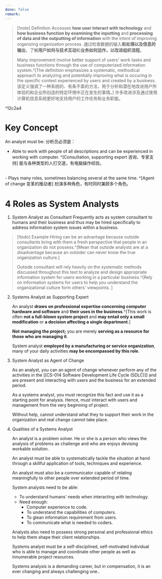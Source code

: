 ```yaml
---
done: false
remark:
---
```


>[!note] Definition
>Accesses **how user interact with technology** and **how business function by examining the inputting** and **processing of data and the outputting of information** with the intent of improving organizing organization process.
>通过检查数据的输入**和处理以及信息的输出**，了解**用户如何与技术互动**和**业务如何运作，以改进组织流程**。
>
>Many improvement involve better support of users' work tasks and business functions through the use of computerized information system.^[The definition emphasizes a systematic, methodical approach to analyzing and potentially improving what is occuring in the specific context experienced by users and created by a business. 该定义强调了一种系统的、有条不紊的方法，用于分析和潜在地改进用户所体验的和企业所创造的特定环境中正在发生的事情。]
>许多改进涉及通过使用计算机信息系统更好地支持用户的工作任务和业务职能。

^12c2a4

# Key Concept
An analyst must be:
分析员必须是：

- Able to work with people of all descriptions and can be experienced in working with computer. ^[Consultation, supporting expert 咨询、专家支持]
  能与各种类型的人打交道，有电脑操作经验。
<br>
- Plays many roles, sometimes balancing several at the same time. ^[Agent of change 变革的推动者]
  扮演多种角色，有时同时兼顾多个角色。

# 4 Roles as System Analysts
1. System Analyst as Consultant
   Frequently acts as system consultant to humans and their business and thus may be hired specifically to address information system issues within a business.
   
>[!todo] Example
>Hiring can be an advantage because outside consultants bring with them a fresh perspective that people in an organization do not possess.^[Mean that outside analysts are at a disadvantage because an outsider can never know the true organization culture.]
>
>Outside consultant will rely heavily on the systematic methods discussed throughout this text to analyze and design appropriate information system for users working in a particular business.^[Rely on information systems for users to help you understand the organizational culture form others' viewpoints. ]

2. Systems Analyst as Supporting Expert
   
   An analyst **draws on professional expertise concerning computer hardware and software** and **their uses in the business**.^[This work is often **not a full-blown system project** and **may entail only a small modification** or **a decision affecting a single department**.]
   
   **Not managing the project;** you are merely **serving as a resource for those who are managing it**.
   
   System analyst **employed by a manufacturing or service organization**, many of your daily activities **may be encompassed by this role**.

3. System Analyst as Agent of Change
   
   As an analyst, you can an agent of change whenever perform any of the activities in the [[CS-014 Software Development Life Cycle (SDLC)]] and are present and interacting with users and the business for an extended period.
   
   As a systems analyst, you must recognize this fact and use it as a starting point for analysis. Hence, must interact with users and management from the very beginning of project. 
   
   Without help, cannot understand what they to support their work in the organization and real change cannot take place.
   
4. Qualities of a Systems Analyst
   
   An analyst is a problem solver. He or she is a person who views the analysis of problems as challenge and who are enjoys devising workable solution.
   
   An analyst must be able to systematically tackle the situation at hand through a skillful application of tools, techniques and experience.
   
   An analyst must also be a communicator capable of relating meaningfully to other people over extended period of time.
   
   
   System analysts need to be able:
   - To understand humans' needs when interacting with technology.
   - Need enough:
	   - Computer experience to code.
	   - To understand the capabilities of computers.
	   - To glean information requirement from users.
	   - To communicate what is needed to coders.
   
   Analysts also need to possess strong personal and professional ethics to help them shape their client relationships.
   
   Systems analyst must be a self-disciplined, self-motivated individual who is able to manage and coordinate other people as well as innumerable project resources.
   
   Systems analysis is a demanding career, but in compensation, it is an ever changing and always challenging one..
   
   